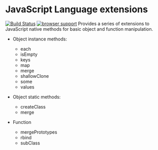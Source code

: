 JavaScript Language extensions
========

[![Build Status](https://travis-ci.org/Parcela/lang-ext.svg?branch=master)](https://travis-ci.org/Parcela/lang-ext)
[![browser support](https://ci.testling.com/Parcela/lang-ext.png)](https://ci.testling.com/Parcela/lang-ext)
Provides a series of extensions to JavaScript native methods for basic object and function manipulation.  

* Object instance methods:
	* each
	* isEmpty
	* keys
	* map
	* merge
	* shallowClone
	* some
	* values
	
* Object static methods: 
	* createClass
	* merge
	
* Function
	* mergePrototypes
	* rbind
	* subClass
